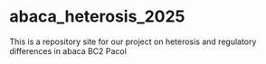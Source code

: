 # abaca_heterosis_2025
This is a repository site for our project on heterosis and regulatory differences in abaca BC2 Pacol
